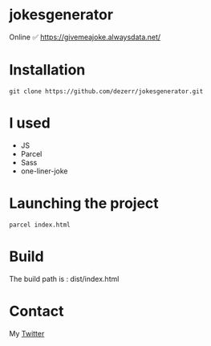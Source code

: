 # jokesgenerator

Online ✅ https://givemeajoke.alwaysdata.net/

# Installation

`git clone https://github.com/dezerr/jokesgenerator.git`

# I used
- JS
- Parcel
- Sass
- one-liner-joke

# Launching the project
`parcel index.html`

# Build
The build path is : dist/index.html

# Contact
My [Twitter](https://twitter.com/dezerr_)

#